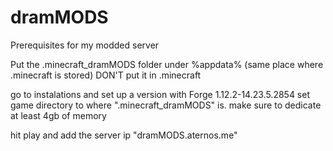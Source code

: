# dramMODS
Prerequisites for my modded server

Put the .minecraft_dramMODS folder under %appdata% (same place where .minecraft is stored)
DON'T put it in .minecraft

go to instalations and set up a version with Forge 1.12.2-14.23.5.2854
set game directory to where ".minecraft_dramMODS" is.
make sure to dedicate at least 4gb of memory

hit play and add the server ip "dramMODS.aternos.me"
